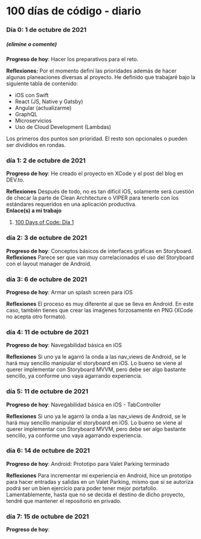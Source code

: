 # 100 días de código - diario

### Día 0: 1 de octubre de 2021

##### (elimine o comente)

**Progreso de hoy**: Hacer los preparativos para el reto.

**Reflexiones:** Por el momento definí las prioridades además de hacer algunas planeaciones diversas al proyecto. He definido que trabajaré bajo la siguiente tabla de contenido:
* iOS con Swift
* React (JS, Native y Gatsby)
* Angular (actualizarme)
* GraphQL
* Microservicios
* Uso de Cloud Development (Lambdas)

Los primeros dos puntos son prioridad. El resto son opcionales o pueden ser divididos en rondas.

### día 1: 2 de octubre de 2021

**Progreso de hoy**: He creado el proyecto en XCode y el post del blog en DEV.to.

**Reflexiones** Después de todo, no es tan difícil iOS, solamente será cuestión de checar la parte de Clean Architecture o VIPER para tenerlo con los estándares requeridos en una aplicación productiva.  
**Enlace(s) a mi trabajo**

1.  [100 Days of Code: Día 1](https://dev.to/rzerostern/100-days-of-code-dia-1-4oco)

### día 2: 3 de octubre de 2021

**Progreso de hoy**: Conceptos básicos de interfaces gráficas en Storyboard.
**Reflexiones** Parece ser que van muy correlacionados el uso del Storyboard con el layout manager de Android.

### día 3: 6 de octubre de 2021

**Progreso de hoy**: Armar un splash screen para iOS

**Reflexiones** El proceso es muy diferente al que se lleva en Android. En este caso, también tienes que crear las imagenes forzosamente en PNG (XCode no acepta otro formato).

### día 4: 11 de octubre de 2021

**Progreso de hoy**: Navegabilidad básica en iOS

**Reflexiones** Si uno ya le agarró la onda a las nav_views de Android, se le hará muy sencillo manipular el storyboard en iOS. Lo bueno se viene al querer implementar con Storyboard MVVM, pero debe ser algo bastante sencillo, ya conforme uno vaya agarrando experiencia.

### día 5: 11 de octubre de 2021

**Progreso de hoy**: Navegabilidad básica en iOS - TabController

**Reflexiones** Si uno ya le agarró la onda a las nav_views de Android, se le hará muy sencillo manipular el storyboard en iOS. Lo bueno se viene al querer implementar con Storyboard MVVM, pero debe ser algo bastante sencillo, ya conforme uno vaya agarrando experiencia.

### día 6: 14 de octubre de 2021

**Progreso de hoy**: Android: Prototipo para Valet Parking terminado

**Reflexiones** Para incrementar mi experiencia en Android, hice un prototipo para hacer entradas y salidas en un Valet Parking, mismo que si se autoriza podrá ser un bien ejercicio para poder tener mejor portafolio. Lamentablemente, hasta que no se decida el destino de dicho proyecto, tendré que mantener el repositorio en privado.

### día 7: 15 de octubre de 2021
**Progreso de hoy**: 